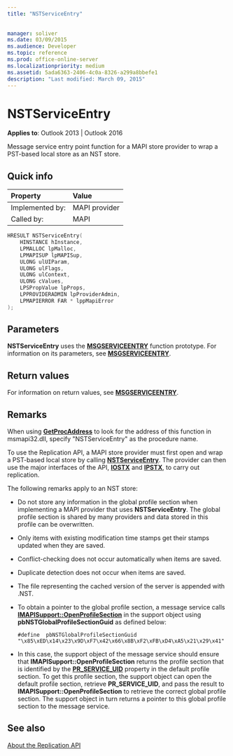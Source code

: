 ```yaml
---
title: "NSTServiceEntry"
 
 
manager: soliver
ms.date: 03/09/2015
ms.audience: Developer
ms.topic: reference
ms.prod: office-online-server
ms.localizationpriority: medium
ms.assetid: 5ada6363-2406-4c0a-8326-a299a8bbefe1
description: "Last modified: March 09, 2015"
---
```


# NSTServiceEntry

**Applies to**: Outlook 2013 | Outlook 2016
  
Message service entry point function for a MAPI store provider to wrap a PST-based local store as an NST store.
  
## Quick info

|Property|Value|
|:-----|:-----|
|Implemented by:  <br/> |MAPI provider  <br/> |
|Called by:  <br/> |MAPI  <br/> |

```cpp
HRESULT NSTServiceEntry( 
    HINSTANCE hInstance, 
    LPMALLOC lpMalloc, 
    LPMAPISUP lpMAPISup, 
    ULONG ulUIParam, 
    ULONG ulFlags, 
    ULONG ulContext, 
    ULONG cValues, 
    LPSPropValue lpProps, 
    LPPROVIDERADMIN lpProviderAdmin, 
    LPMAPIERROR FAR * lppMapiError 
);
```

## Parameters

**NSTServiceEntry** uses the **[MSGSERVICEENTRY](msgserviceentry.md)** function prototype. For information on its parameters, see **[MSGSERVICEENTRY](msgserviceentry.md)**.
  
## Return values

For information on return values, see **[MSGSERVICEENTRY](msgserviceentry.md)**.
  
## Remarks

When using **[GetProcAddress](https://msdn.microsoft.com/library/ms683212.aspx)** to look for the address of this function in msmapi32.dll, specify "NSTServiceEntry" as the procedure name.
  
To use the Replication API, a MAPI store provider must first open and wrap a PST-based local store by calling **[NSTServiceEntry](nstserviceentry.md)**. The provider can then use the major interfaces of the API, **[IOSTX](iostxiunknown.md)** and **[IPSTX](ipstxiunknown.md)**, to carry out replication.
  
The following remarks apply to an NST store:
  
- Do not store any information in the global profile section when implementing a MAPI provider that uses **NSTServiceEntry**. The global profile section is shared by many providers and data stored in this profile can be overwritten.

- Only items with existing modification time stamps get their stamps updated when they are saved.

- Conflict-checking does not occur automatically when items are saved.

- Duplicate detection does not occur when items are saved.

- The file representing the cached version of the server is appended with .NST.

- To obtain a pointer to the global profile section, a message service calls **[IMAPISupport::OpenProfileSection](imapisupport-openprofilesection.md)** in the support object using **pbNSTGlobalProfileSectionGuid** as defined below:

  ```
  #define  pbNSTGlobalProfileSectionGuid "\x85\xED\x14\x23\x9D\xF7\x42\x66\x8B\xF2\xFB\xD4\xA5\x21\x29\x41"
  ```

- In this case, the support object of the message service should ensure that **IMAPISupport::OpenProfileSection** returns the profile section that is identified by the **[PR_SERVICE_UID](pidtagserviceuid-canonical-property.md)** property in the default profile section. To get this profile section, the support object can open the default profile section, retrieve **PR_SERVICE_UID**, and pass the result to **IMAPISupport::OpenProfileSection** to retrieve the correct global profile section. The support object in turn returns a pointer to this global profile section to the message service.

## See also

[About the Replication API](about-the-replication-api.md)
